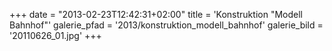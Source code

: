 +++
date = "2013-02-23T12:42:31+02:00"
title = 'Konstruktion "Modell Bahnhof"'
galerie_pfad = '2013/konstruktion_modell_bahnhof'
galerie_bild = '20110626_01.jpg'
+++

      